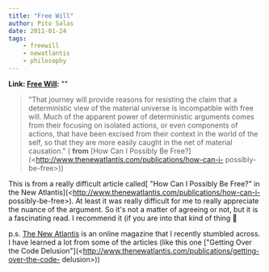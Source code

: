 ```yaml
---
title: "Free Will"
author: Pito Salas
date: 2011-01-24
tags:
    - freewill
    - newatlantis
    - philosophy
---
```


**Link: [Free Will](None):** ""



> "That journey will provide reasons for resisting the claim that a
> deterministic view of the material universe is incompatible with free will.
> Much of the apparent power of deterministic arguments comes from their
> focusing on isolated actions, or even components of actions, that have been
> excised from their context in the world of the self, so that they are more
> easily caught in the net of material causation." ( **from** [How Can I
> Possibly Be Free?](<http://www.thenewatlantis.com/publications/how-can-i-
> possibly-be-free>))

This is from a really difficult article called[ "How Can I Possibly Be Free?"
in the New Atlantis](<http://www.thenewatlantis.com/publications/how-can-i-
possibly-be-free>). At least it was really difficult for me to really
appreciate the nuance of the argument. So it's not a matter of agreeing or
not, but it is a fascinating read. I recommend it (if you are into that kind
of thing 🙂

p.s. [The New Atlantis](<http://www.thenewatlantis.com/>) is an online
magazine that I recently stumbled across. I have learned a lot from some of
the articles (like this one ["Getting Over the Code
Delusion"](<http://www.thenewatlantis.com/publications/getting-over-the-code-
delusion>))


